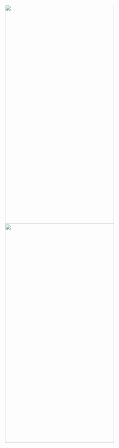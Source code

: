 
<img src="https://user-images.githubusercontent.com/102807944/235466823-64e9a25b-cedb-4ac9-a1f5-786f2c5a2e2b.png" width="360" height="720">

<img src="https://user-images.githubusercontent.com/102807944/235466877-6e291b80-4279-4f95-8c93-8091a28b5b3f.png" width="360" height="720">

